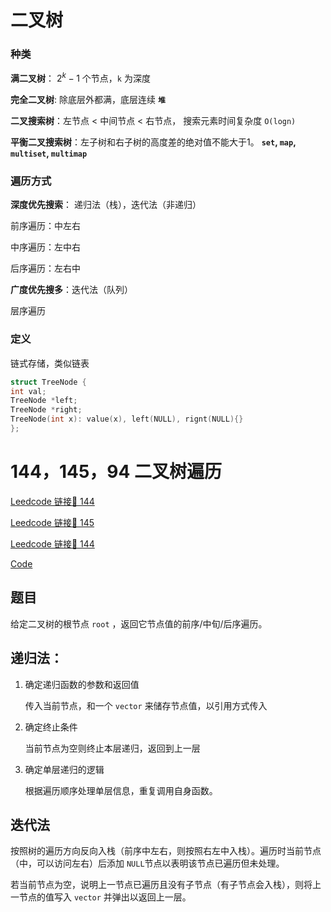 # 二叉树

###  种类
 
 **满二叉树**： $2^k - 1$ 个节点，```k``` 为深度
 
 **完全二叉树**: 除底层外都满，底层连续 **```堆```**
 
 **二叉搜索树**：左节点 < 中间节点 < 右节点， 搜索元素时间复杂度 ```O(logn)```
 
 **平衡二叉搜索树**：左子树和右子树的高度差的绝对值不能大于1。
 **```set```, ```map```, ```multiset```, ```multimap```**
 
### 遍历方式
**深度优先搜索**： 递归法（栈），迭代法（非递归）

前序遍历：中左右

中序遍历：左中右

后序遍历：左右中

**广度优先搜多**：迭代法（队列）

层序遍历

### 定义

链式存储，类似链表

```c++
struct TreeNode {
int val;
TreeNode *left;
TreeNode *right;
TreeNode(int x): value(x), left(NULL), rignt(NULL){}
};
```

# 144，145，94 二叉树遍历
[Leedcode 链接🔗 144](https://leetcode.cn/problems/binary-tree-preorder-traversal/description/)  

[Leedcode 链接🔗 145](https://leetcode.cn/problems/binary-tree-postorder-traversal/description/) 

[Leedcode 链接🔗 144](https://leetcode.cn/problems/binary-tree-inorder-traversal/description/) 

[Code](https://github.com/alstondu/lc/blob/main/14414594/14414594.cpp)

## 题目
给定二叉树的根节点 ```root``` ，返回它节点值的前序/中旬/后序遍历。

## 递归法：
1. 确定递归函数的参数和返回值

	传入当前节点，和一个 ```vector``` 来储存节点值，以引用方式传入
	
2. 确定终止条件
	
	当前节点为空则终止本层递归，返回到上一层
	
3. 确定单层递归的逻辑

	根据遍历顺序处理单层信息，重复调用自身函数。
	
## 迭代法

按照树的遍历方向反向入栈（前序中左右，则按照右左中入栈）。遍历时当前节点（中，可以访问左右）后添加 ```NULL```节点以表明该节点已遍历但未处理。

若当前节点为空，说明上一节点已遍历且没有子节点（有子节点会入栈），则将上一节点的值写入 ```vector``` 并弹出以返回上一层。
 